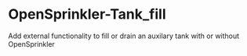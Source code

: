 # OpenSprinkler-Tank_fill
Add external functionality to fill or drain an auxilary tank with or without OpenSprinkler
